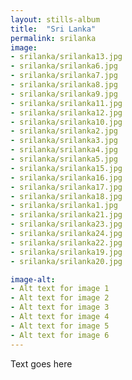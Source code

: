```yaml
---
layout: stills-album
title:  "Sri Lanka"
permalink: srilanka
image:
- srilanka/srilanka13.jpg
- srilanka/srilanka6.jpg
- srilanka/srilanka7.jpg
- srilanka/srilanka8.jpg
- srilanka/srilanka9.jpg
- srilanka/srilanka11.jpg
- srilanka/srilanka12.jpg
- srilanka/srilanka10.jpg
- srilanka/srilanka2.jpg
- srilanka/srilanka3.jpg
- srilanka/srilanka4.jpg
- srilanka/srilanka5.jpg
- srilanka/srilanka15.jpg
- srilanka/srilanka16.jpg
- srilanka/srilanka17.jpg
- srilanka/srilanka18.jpg
- srilanka/srilanka1.jpg
- srilanka/srilanka21.jpg
- srilanka/srilanka23.jpg
- srilanka/srilanka24.jpg
- srilanka/srilanka22.jpg
- srilanka/srilanka19.jpg
- srilanka/srilanka20.jpg

image-alt:
- Alt text for image 1
- Alt text for image 2
- Alt text for image 3
- Alt text for image 4
- Alt text for image 5
- Alt text for image 6
---
```


Text goes here